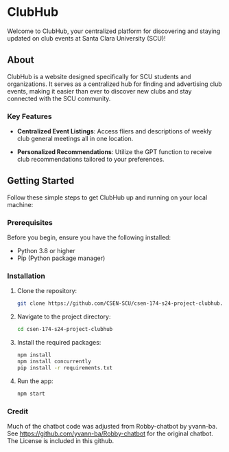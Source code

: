 # ClubHub

Welcome to ClubHub, your centralized platform for discovering and staying updated on club events at Santa Clara University (SCU)!

## About

ClubHub is a website designed specifically for SCU students and organizations. It serves as a centralized hub for finding and advertising club events, making it easier than ever to discover new clubs and stay connected with the SCU community.

### Key Features

- **Centralized Event Listings**: Access fliers and descriptions of weekly club general meetings all in one location.
  
- **Personalized Recommendations**: Utilize the GPT function to receive club recommendations tailored to your preferences.

## Getting Started

Follow these simple steps to get ClubHub up and running on your local machine:

### Prerequisites

Before you begin, ensure you have the following installed:

- Python 3.8 or higher
- Pip (Python package manager)

### Installation

1. Clone the repository:
   ```bash
   git clone https://github.com/CSEN-SCU/csen-174-s24-project-clubhub.git
2. Navigate to the project directory:
   ```bash
   cd csen-174-s24-project-clubhub
3. Install the required packages:
   ```bash
   npm install
   npm install concurrently
   pip install -r requirements.txt
4. Run the app:
   ```bash
   npm start 

### Credit

Much of the chatbot code was adjusted from Robby-chatbot by yvann-ba.
See https://github.com/yvann-ba/Robby-chatbot for the original chatbot.
The License is included in this github.

